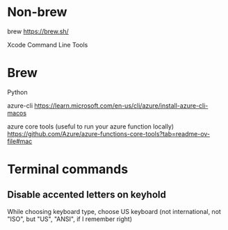 # Non-brew
brew https://brew.sh/

Xcode Command Line Tools


# Brew
Python

azure-cli https://learn.microsoft.com/en-us/cli/azure/install-azure-cli-macos

azure core tools (useful to run your azure function locally) https://github.com/Azure/azure-functions-core-tools?tab=readme-ov-file#mac



# Terminal commands
## Disable accented letters on keyhold
While choosing keyboard type, choose US keyboard (not international, not "ISO", but "US", "ANSI", if I remember right) 
